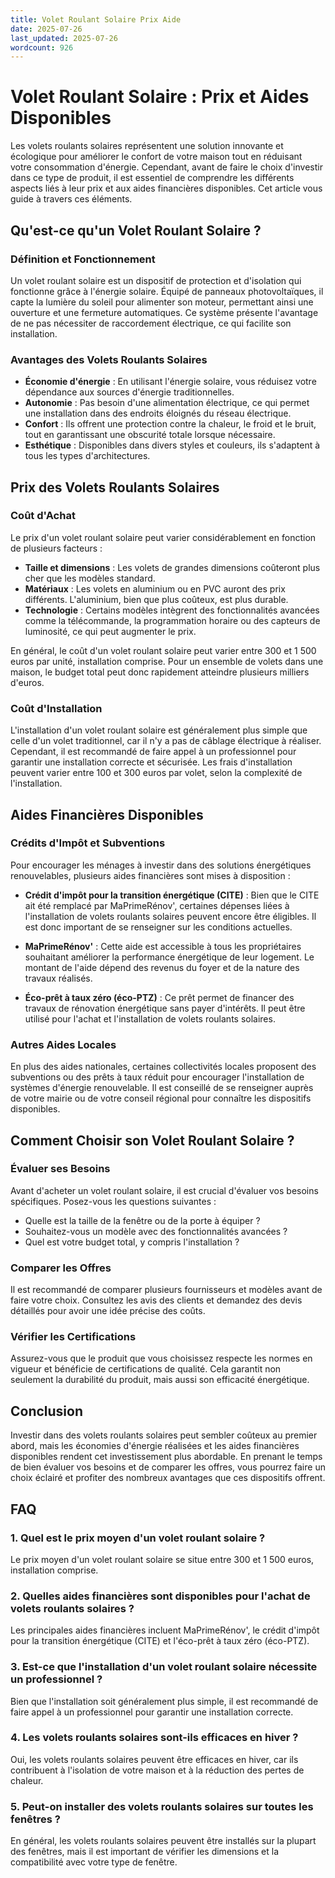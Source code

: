 ```yaml
---
title: Volet Roulant Solaire Prix Aide
date: 2025-07-26
last_updated: 2025-07-26
wordcount: 926
---
```


# Volet Roulant Solaire : Prix et Aides Disponibles

Les volets roulants solaires représentent une solution innovante et écologique pour améliorer le confort de votre maison tout en réduisant votre consommation d'énergie. Cependant, avant de faire le choix d'investir dans ce type de produit, il est essentiel de comprendre les différents aspects liés à leur prix et aux aides financières disponibles. Cet article vous guide à travers ces éléments.

## Qu'est-ce qu'un Volet Roulant Solaire ?

### Définition et Fonctionnement

Un volet roulant solaire est un dispositif de protection et d'isolation qui fonctionne grâce à l'énergie solaire. Équipé de panneaux photovoltaïques, il capte la lumière du soleil pour alimenter son moteur, permettant ainsi une ouverture et une fermeture automatiques. Ce système présente l'avantage de ne pas nécessiter de raccordement électrique, ce qui facilite son installation.

### Avantages des Volets Roulants Solaires

- **Économie d'énergie** : En utilisant l'énergie solaire, vous réduisez votre dépendance aux sources d'énergie traditionnelles.
- **Autonomie** : Pas besoin d'une alimentation électrique, ce qui permet une installation dans des endroits éloignés du réseau électrique.
- **Confort** : Ils offrent une protection contre la chaleur, le froid et le bruit, tout en garantissant une obscurité totale lorsque nécessaire.
- **Esthétique** : Disponibles dans divers styles et couleurs, ils s'adaptent à tous les types d'architectures.

## Prix des Volets Roulants Solaires

### Coût d'Achat

Le prix d'un volet roulant solaire peut varier considérablement en fonction de plusieurs facteurs :

- **Taille et dimensions** : Les volets de grandes dimensions coûteront plus cher que les modèles standard.
- **Matériaux** : Les volets en aluminium ou en PVC auront des prix différents. L'aluminium, bien que plus coûteux, est plus durable.
- **Technologie** : Certains modèles intègrent des fonctionnalités avancées comme la télécommande, la programmation horaire ou des capteurs de luminosité, ce qui peut augmenter le prix.

En général, le coût d'un volet roulant solaire peut varier entre 300 et 1 500 euros par unité, installation comprise. Pour un ensemble de volets dans une maison, le budget total peut donc rapidement atteindre plusieurs milliers d'euros.

### Coût d'Installation

L'installation d'un volet roulant solaire est généralement plus simple que celle d'un volet traditionnel, car il n'y a pas de câblage électrique à réaliser. Cependant, il est recommandé de faire appel à un professionnel pour garantir une installation correcte et sécurisée. Les frais d'installation peuvent varier entre 100 et 300 euros par volet, selon la complexité de l'installation.

## Aides Financières Disponibles

### Crédits d'Impôt et Subventions

Pour encourager les ménages à investir dans des solutions énergétiques renouvelables, plusieurs aides financières sont mises à disposition :

- **Crédit d'impôt pour la transition énergétique (CITE)** : Bien que le CITE ait été remplacé par MaPrimeRénov', certaines dépenses liées à l'installation de volets roulants solaires peuvent encore être éligibles. Il est donc important de se renseigner sur les conditions actuelles.
  
- **MaPrimeRénov'** : Cette aide est accessible à tous les propriétaires souhaitant améliorer la performance énergétique de leur logement. Le montant de l'aide dépend des revenus du foyer et de la nature des travaux réalisés.

- **Éco-prêt à taux zéro (éco-PTZ)** : Ce prêt permet de financer des travaux de rénovation énergétique sans payer d'intérêts. Il peut être utilisé pour l'achat et l'installation de volets roulants solaires.

### Autres Aides Locales

En plus des aides nationales, certaines collectivités locales proposent des subventions ou des prêts à taux réduit pour encourager l'installation de systèmes d'énergie renouvelable. Il est conseillé de se renseigner auprès de votre mairie ou de votre conseil régional pour connaître les dispositifs disponibles.

## Comment Choisir son Volet Roulant Solaire ?

### Évaluer ses Besoins

Avant d'acheter un volet roulant solaire, il est crucial d'évaluer vos besoins spécifiques. Posez-vous les questions suivantes :

- Quelle est la taille de la fenêtre ou de la porte à équiper ?
- Souhaitez-vous un modèle avec des fonctionnalités avancées ?
- Quel est votre budget total, y compris l'installation ?

### Comparer les Offres

Il est recommandé de comparer plusieurs fournisseurs et modèles avant de faire votre choix. Consultez les avis des clients et demandez des devis détaillés pour avoir une idée précise des coûts.

### Vérifier les Certifications

Assurez-vous que le produit que vous choisissez respecte les normes en vigueur et bénéficie de certifications de qualité. Cela garantit non seulement la durabilité du produit, mais aussi son efficacité énergétique.

## Conclusion

Investir dans des volets roulants solaires peut sembler coûteux au premier abord, mais les économies d'énergie réalisées et les aides financières disponibles rendent cet investissement plus abordable. En prenant le temps de bien évaluer vos besoins et de comparer les offres, vous pourrez faire un choix éclairé et profiter des nombreux avantages que ces dispositifs offrent.

## FAQ

### 1. Quel est le prix moyen d'un volet roulant solaire ?

Le prix moyen d'un volet roulant solaire se situe entre 300 et 1 500 euros, installation comprise.

### 2. Quelles aides financières sont disponibles pour l'achat de volets roulants solaires ?

Les principales aides financières incluent MaPrimeRénov', le crédit d'impôt pour la transition énergétique (CITE) et l'éco-prêt à taux zéro (éco-PTZ).

### 3. Est-ce que l'installation d'un volet roulant solaire nécessite un professionnel ?

Bien que l'installation soit généralement plus simple, il est recommandé de faire appel à un professionnel pour garantir une installation correcte.

### 4. Les volets roulants solaires sont-ils efficaces en hiver ?

Oui, les volets roulants solaires peuvent être efficaces en hiver, car ils contribuent à l'isolation de votre maison et à la réduction des pertes de chaleur.

### 5. Peut-on installer des volets roulants solaires sur toutes les fenêtres ?

En général, les volets roulants solaires peuvent être installés sur la plupart des fenêtres, mais il est important de vérifier les dimensions et la compatibilité avec votre type de fenêtre.